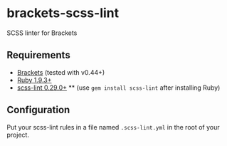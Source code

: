 brackets-scss-lint
==================

SCSS linter for Brackets

## Requirements
* [Brackets](http://brackets.io/) (tested with v0.44+)
* [Ruby 1.9.3+](https://www.ruby-lang.org)
* [scss-lint 0.29.0+](https://github.com/causes/scss-lint)
** (use `gem install scss-lint` after installing Ruby)

## Configuration
Put your scss-lint rules in a file named `.scss-lint.yml` in the root of your project.
